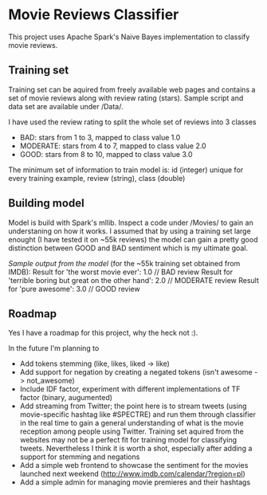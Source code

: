 # Movie Reviews Classifier
This project uses Apache Spark's Naive Bayes implementation to classify movie reviews. 

## Training set
Training set can be aquired from freely available web pages and contains a set of movie reviews along with review rating (stars).
Sample script and data set are available under /Data/.

I have used the review rating to split the whole set of reviews into 3 classes
- BAD: stars from 1 to 3, mapped to class value 1.0
- MODERATE: stars from 4 to 7, mapped to class value 2.0
- GOOD: stars from 8 to 10, mapped to class value 3.0

The minimum set of information to train model is: id (integer) unique for every training example, review (string), class (double)

## Building model
Model is build with Spark's mllib. Inspect a code under /Movies/ to gain an understaning on how it works.
I assumed that by using a training set large enought (I have tested it on ~55k reviews) the model can gain a pretty good distinction between GOOD and BAD sentiment which is my ultimate goal.

*Sample output from the model* (for the ~55k training set obtained from IMDB):
Result for 'the worst movie ever': 1.0 // BAD review
Result for 'terrible boring but great on the other hand': 2.0 // MODERATE review
Result for 'pure awesome': 3.0 // GOOD review

## Roadmap
Yes I have a roadmap for this project, why the heck not :).

In the future I'm planning to
- Add tokens stemming (like, likes, liked -> like)
- Add support for negation by creating a negated tokens (isn't awesome -> not_awesome)
- Include IDF factor, experiment with different implementations of TF factor (binary, augumented)
- Add streaming from Twitter; the point here is to stream tweets (using movie-specific hashtag like #SPECTRE) and run them through classifier in the real time to gain a general understanding of what is the movie reception among people using Twitter. Training set aquired from the websites may not be a perfect fit for training model for classifying tweets. Nevertheless I think it is worth a shot, especially after adding a support for stemming and negations
- Add a simple web frontend to showcase the sentiment for the movies launched next weekend (http://www.imdb.com/calendar/?region=pl)
- Add a simple admin for managing movie premieres and their hashtags